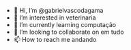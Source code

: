 - 👋 Hi, I’m @gabrielvascodagama
- 👀 I’m interested in veterinaria 
- 🌱 I’m currently learning computação
- 💞️ I’m looking to collaborate on em tudo 
- 📫 How to reach me andando 

<!---
gabrielvascodagama/gabrielvascodagama is a ✨ special ✨ repository because its `README.md` (this file) appears on your GitHub profile.
You can click the Preview link to take a look at your changes.
--->
